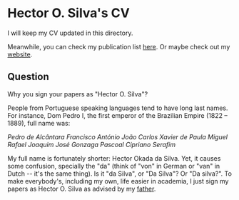 # Hector O. Silva's CV

I will keep my CV updated in this directory.

Meanwhile, you can check my publication list [here](http://inspirehep.net/author/profile/H.O.Silva.1). 
Or maybe check out my [website](http://www.phy.olemiss.edu/~hosilva/).

## Question
Why you sign your papers as "Hector O. Silva"?

People from Portuguese speaking languages tend to have long last names. 
For instance, Dom Pedro I, the first emperor of the Brazilian Empire 
(1822 – 1889), full name was:

*Pedro de Alcântara Francisco António João 
Carlos Xavier de Paula Miguel Rafael Joaquim José Gonzaga Pascoal 
Cipriano Serafim* 

My full name is fortunately shorter: Hector Okada da Silva. 
Yet, it causes some confusion, specially the "da" (think of "von" in German or 
"van" in Dutch -- it's the same thing). 
Is it "da Silva", or "Da Silva"? Or "Da silva?". To make everybody's, 
including my own, life easier in academia, I just sign my papers as 
Hector O. Silva as advised by my [father](https://scholar.google.com/citations?user=vDMTmTgAAAAJ&hl=en&oi=ao).

